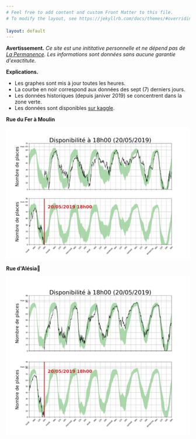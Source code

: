 ```yaml
---
# Feel free to add content and custom Front Matter to this file.
# To modify the layout, see https://jekyllrb.com/docs/themes/#overriding-theme-defaults

layout: default
---
```


**Avertissement.**
_Ce site est une inititative personnelle et ne dépend pas
de [La Permanence](https://www.la-permanence.com). Les informations sont données
sans aucune garantie d'exactitute._


**Explications.**
-  Les graphes sont mis à jour toutes les heures.  
-  La courbe en noir correspond aux données des sept (7) derniers jours.  
-  Les données historiques (depuis janiver 2019) se concentrent dans la
zone verte.  
-  Les données sont disponibles [sur kaggle](https://www.kaggle.com/antoinechoffrut/la-permanence).

**Rue du Fer à Moulin**

<p align="center">
<img src="moulin-summary.png" alt="Rue du Fer à Moulin"/>
</p>


**Rue d'Alésia**

<p align="center">
<img src="alesia-summary.png" alt="Rue d'Alésia"/>
</p>

